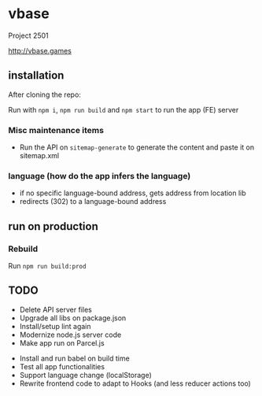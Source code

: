 # vbase
Project 2501

http://vbase.games 

## installation

After cloning the repo:

Run with `npm i`, `npm run build` and `npm start` to run the app (FE) server

### Misc maintenance items

- Run the API on `sitemap-generate` to generate the content and paste it on sitemap.xml

### language (how do the app infers the language)

- if no specific language-bound address, gets address from location lib
- redirects (302) to a language-bound address

## run on production

### Rebuild

Run `npm run build:prod`

## TODO

+ Delete API server files
+ Upgrade all libs on package.json
+ Install/setup lint again
+ Modernize node.js server code
+ Make app run on Parcel.js
- Install and run babel on build time
- Test all app functionalities
- Support language change (localStorage)
- Rewrite frontend code to adapt to Hooks (and less reducer actions too)